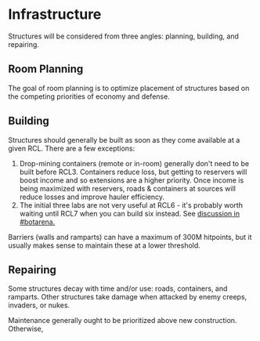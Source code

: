 # Infrastructure

Structures will be considered from three angles: planning, building, and repairing.

## Room Planning

The goal of room planning is to optimize placement of structures based on the competing priorities of economy and defense.

## Building

Structures should generally be built as soon as they come available at a given RCL. There are a few exceptions:

1. Drop-mining containers (remote or in-room) generally don't need to be built before RCL3. Containers reduce loss, but getting to reservers will boost income and so extensions are a higher priority. Once income is being maximized with reservers, roads & containers at sources will reduce losses and improve hauler efficiency.
2. The initial three labs are not very useful at RCL6 - it's probably worth waiting until RCL7 when you can build six instead. See [discussion in #botarena.](https://discord.com/channels/860665589738635336/865974501505237022/1002953782407221308)

Barriers (walls and ramparts) can have a maximum of 300M hitpoints, but it usually makes sense to maintain these at a lower threshold. 

## Repairing

Some structures decay with time and/or use: roads, containers, and ramparts. Other structures take damage when attacked by enemy creeps, invaders, or nukes.

Maintenance generally ought to be prioritized above new construction. Otherwise, 